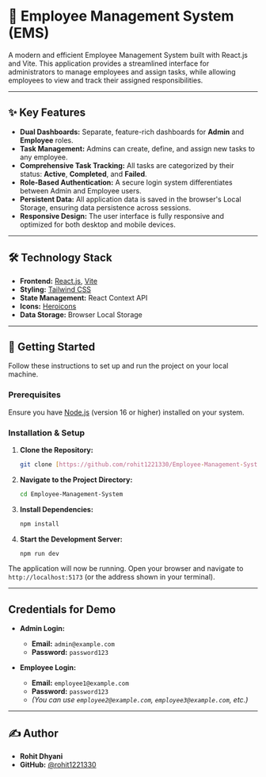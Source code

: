 # 🏢 Employee Management System (EMS)

A modern and efficient Employee Management System built with React.js and Vite. This application provides a streamlined interface for administrators to manage employees and assign tasks, while allowing employees to view and track their assigned responsibilities.



---

## ✨ Key Features

-   **Dual Dashboards:** Separate, feature-rich dashboards for **Admin** and **Employee** roles.
-   **Task Management:** Admins can create, define, and assign new tasks to any employee.
-   **Comprehensive Task Tracking:** All tasks are categorized by their status: **Active**, **Completed**, and **Failed**.
-   **Role-Based Authentication:** A secure login system differentiates between Admin and Employee users.
-   **Persistent Data:** All application data is saved in the browser's Local Storage, ensuring data persistence across sessions.
-   **Responsive Design:** The user interface is fully responsive and optimized for both desktop and mobile devices.

---

## 🛠️ Technology Stack

-   **Frontend:** [React.js](https://reactjs.org/), [Vite](https://vitejs.dev/)
-   **Styling:** [Tailwind CSS](https://tailwindcss.com/)
-   **State Management:** React Context API
-   **Icons:** [Heroicons](https://heroicons.com/)
-   **Data Storage:** Browser Local Storage

---

## 🚀 Getting Started

Follow these instructions to set up and run the project on your local machine.

### Prerequisites

Ensure you have [Node.js](https://nodejs.org/) (version 16 or higher) installed on your system.

### Installation & Setup

1.  **Clone the Repository:**
    ```bash
    git clone [https://github.com/rohit1221330/Employee-Management-System.git](https://github.com/rohit1221330/Employee-Management-System.git)
    ```

2.  **Navigate to the Project Directory:**
    ```bash
    cd Employee-Management-System
    ```

3.  **Install Dependencies:**
    ```bash
    npm install
    ```

4.  **Start the Development Server:**
    ```bash
    npm run dev
    ```

The application will now be running. Open your browser and navigate to `http://localhost:5173` (or the address shown in your terminal).

---

## Credentials for Demo

-   **Admin Login:**
    -   **Email:** `admin@example.com`
    -   **Password:** `password123`

-   **Employee Login:**
    -   **Email:** `employee1@example.com`
    -   **Password:** `password123`
    -   *(You can use `employee2@example.com`, `employee3@example.com`, etc.)*

---

## ✍️ Author

-   **Rohit Dhyani**
-   **GitHub:** [@rohit1221330](https://github.com/rohit1221330)
